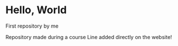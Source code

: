 # Hello, World
First repository by me

Repository made during a course
Line added directly on the website!
